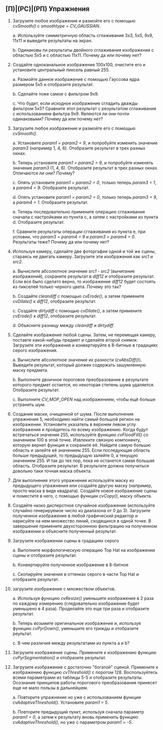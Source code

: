 ## [П)|(РС)|(РП) Упражнения

1. Загрузите любое изображение и размойте его с помощью *cvSmooth()* с *smoothtype = CV_GAUSSIAN*.
	
	a. Используйте симметричную область сглаживания 3x3, 5x5, 9x9, 11x11 и выведите результаты на экран. 

	b. Одинаковы ли результаты двойного сглаживания изображения с областью 5x5 и с областью 11x11. Почему да или почему нет?

2. Создайте одноканальное изображение 100x100, очистите его и установите центральный пиксель равный 255.

	a. Размойте данное изображение с помощью Гауссова ядра размером 5x5 и отобразите результат. 

	b. Сделайте тоже самое с фильтром 9x9.

	c. Что будет, если исходное изображение сгладить дважды фильтром 5x5? Сравните этот результат с результатом сглаживания с использованием фильтра 9x9. Являются ли они почти одинаковыми? Почему да или почему нет?

3. Загрузите любое изображение и размойте его с помощью *cvSmooth()*. 

	a. Установите *param1 = param2 = 9*, и попробуйте изменять значение *param3* (например 1, 4, 6). Отобразите результат в трех разных окнах.

	b. Теперь установите *param1 = param2 = 9*, и попробуйте изменять значение *param3* (1, 4, 6). Отобразите результат в трех разных окнах. Отличаются ли они? Почему?

	c. Опять установите *param1 = param2 = 0*, только теперь *param3 = 1*, а *param4 = 9*. Отобразите результат.

	d. Опять установите *param1 = param2 = 0*, только теперь *param3 = 9*, а *param4 = 1*. Отобразите результат.

	e. Теперь последовательно примените операцию сглаживания сначала с настройками из пункта c, а затем с настройками из пункта d. Отобразите результат.

	f. Сравните результаты операции сглаживания из пункта e, при условии, что *param3 = param4 = 9* и *param3 = param4 = 0*. Результаты теже? Почему да или почему нет?

4. Используя камеру, сделайте две фоторгафии одной и той же сцены, стараясь не двигать камеру. Загрузите эти изображения как *src1* и *src2*.

	a. Вычислите абсолютное значение *src1 - src2* (вычитание изображений), сохраните результат в *diff12* и отобразите результат. Если все было сделато верно, то изображение *diff12* будет состоять из пикселей только черного цвета. Почему это так?

	b. Создайте *cleandiff* с помощью *cvErode()*, а затем примените *cvDilate()* к *diff12*, отобразите результат. 

	c. Создайте *dirtydiff* с помощью *cvDilate()*, а затем примените *cvErode()* к *diff12*, отобразите результат.

	d. Объясните разницу между *cleandiff* и *dirtydiff*. 

5. Сделайте изображение любой сцены. Затем, не перемещая камеру, поставте какой-нибудь предмет и сделайте второй снимок. Загрузите эти изображения и конвертируйте в 8-битные в градациях серого изображения.

	a. Вычислите абсолютное значение их разности (*cvAbsDiff()*). Выведите результат, который должен содержать зашумленную маску предмета.

	b. Выполните двоичное пороговое преобразование в результате которого предмет остается, но некоторая степень шума удаляется. Отобразите результат. 

	c. Выполните *CV_MOP_OPEN* над изображением, чтобы ещё больше устранить шум. 

6. Создание маски, очищенной от шума. После выполнения упражнения 5, необходимо найти самый большой регион на изображении. Установите указатель в верхнем левом углу изображения и пройдитесь по всему изображению. Когда будут встречаться значения 255, используйте функцию *cvFloodFill()* со значением 100 в этой точке. Извлеките связную компоненту, которую вернет функция и сохраните её. Найдите самую большю область и залейте её значением 255. Если последующая область больше предыдущей, то предыдущую залейте 0, а текущую значением 255. И так до тех пор, пока не останется самая большая область. Отобразите результат. В результате должна получиться довольно таки точная маска объекта.

7. Для выполнения этого упражнения используйте маску из предыдущего упражнения или создайте другую маску (например, просто маска в виде квадрата). Создайте новое изображение сцены и поместите в него, с помощью функции *cvCopy()*, маску объекта. 

8. Создайте низко дисперстное случайное изображение (используйте случайно генерируемое число из диапазона от 0 до 3). Загрузите полученное изображение в любой графический редактор и нарисуйте на нем множество линий, сходящихся в одной точке. В завершение примените двухстороннюю фильтрацию на полученном изображении и объясните полученный результат. 

9. Загрузите изображении сцены в градациях серого

	a. Выполните морфологическую операцию Top Hat на изображении сцены и отобразите результат.

	b. Конвертируйте полученное изображение в 8-битное

	c. Скопируйте значения в оттенках серого в части Top Hat и отобразите результат.

10. загрузите изображение с множеством объектов.

	a. Используя функцию *cvResize()* уменьшите изображение в 2 раза по каждому измерению (следовательно изображение будет уменьшено в 4 раза). Проделайте это еще три раза и отобразите результат. 

	b. Теперь возьмите оригинальное изображение и, используя функцию *cvPyrDown()*, уменьшите его трижды и отобразите реультат.

	c. В чем различия между результатами из пункта a и b? 

11. Загрузите изображение сцены. Примените к изображению функцию *cvPyrSegmentation()* и отобразите результат.

12. Загрузите изображение с достаточно "богатой" сценой. Примените к изображению функцию *cvThreshold()* с порогом 128. Воспользуйтесь всеми параметрами из таблицы 5-5 и отобразите результаты. Осознание принципов работы порогового преобразования принесет еще не мало пользы в дальнейшем.

	a. Повторите упражнение но уже с использованием функции *cvAdaptiveThreshold()*. Установите *param1 = 5*.

	b. Повторите предыдущий пункт, используя сначала параметр *param1 = 0*, а затем к результату вновь применить функцию *cvAdaptiveThreshold()*, но уже с параметром *param1 = -5*.